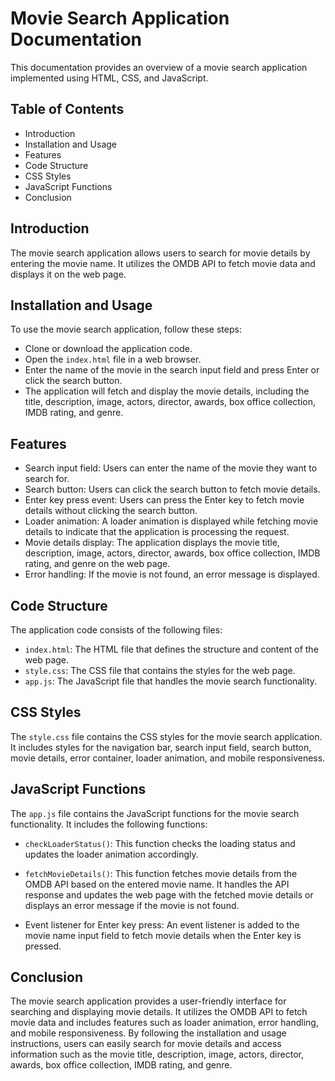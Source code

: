 
# Movie Search Application Documentation

This documentation provides an overview of a movie search application implemented using HTML, CSS, and JavaScript.




## Table of Contents

- Introduction
- Installation and Usage
- Features
- Code Structure
- CSS Styles
- JavaScript Functions
- Conclusion
## Introduction

The movie search application allows users to search for movie details by entering the movie name. It utilizes the OMDB API to fetch movie data and displays it on the web page.


## Installation and Usage

To use the movie search application, follow these steps:

- Clone or download the application code.
- Open the `index.html` file in a web browser.
- Enter the name of the movie in the search input field and press Enter or click the search button.
- The application will fetch and display the movie details, including the title, description, image, actors, director, awards, box office collection, IMDB rating, and genre.
## Features

- Search input field: Users can enter the name of the movie they want to search for.
- Search button: Users can click the search button to fetch movie details.
-  Enter key press event: Users can press the Enter key to fetch movie details without clicking the search button.
- Loader animation: A loader animation is displayed while fetching movie details to indicate that the application is processing the request.
- Movie details display: The application displays the movie title, description, image, actors, director, awards, box office collection, IMDB rating, and genre on the web page.
- Error handling: If the movie is not found, an error message is displayed.


## Code Structure
The application code consists of the following files:

- `index.html`: The HTML file that defines the structure and content of the web page.
- `style.css`: The CSS file that contains the styles for the web page.
- `app.js`: The JavaScript file that handles the movie search functionality.
## CSS Styles

The `style.css` file contains the CSS styles for the movie search application. It includes styles for the navigation bar, search input field, search button, movie details, error container, loader animation, and mobile responsiveness.
## JavaScript Functions

The `app.js` file contains the JavaScript functions for the movie search functionality. It includes the following functions:

- `checkLoaderStatus()`: This function checks the loading status and updates the loader animation accordingly.

- `fetchMovieDetails()`: This function fetches movie details from the OMDB API based on the entered movie name. It handles the API response and updates the web page with the fetched movie details or displays an error message if the movie is not found.

- Event listener for Enter key press: An event listener is added to the movie name input field to fetch movie details when the Enter key is pressed.
## Conclusion

The movie search application provides a user-friendly interface for searching and displaying movie details. It utilizes the OMDB API to fetch movie data and includes features such as loader animation, error handling, and mobile responsiveness. By following the installation and usage instructions, users can easily search for movie details and access information such as the movie title, description, image, actors, director, awards, box office collection, IMDB rating, and genre.